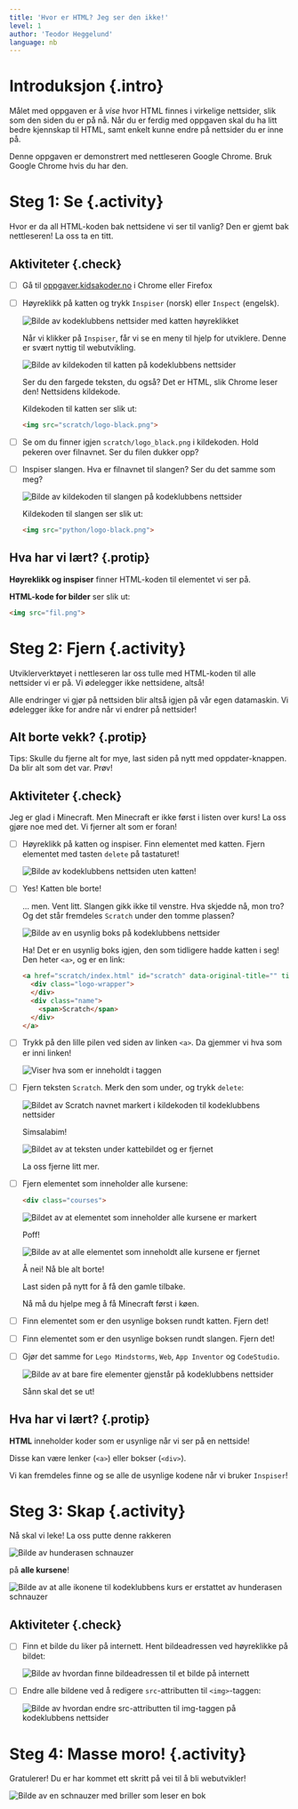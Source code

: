 ```yaml
---
title: 'Hvor er HTML? Jeg ser den ikke!'
level: 1
author: 'Teodor Heggelund'
language: nb
---
```


# Introduksjon {.intro}

Målet med oppgaven er å _vise_ hvor HTML finnes i virkelige nettsider, slik som
den siden du er på nå. Når du er ferdig med oppgaven skal du ha litt bedre
kjennskap til HTML, samt enkelt kunne endre på nettsider du er inne på.

Denne oppgaven er demonstrert med nettleseren Google Chrome. Bruk Google Chrome
hvis du har den.

# Steg 1: Se {.activity}

Hvor er da all HTML-koden bak nettsidene vi ser til vanlig? Den er gjemt bak
nettleseren! La oss ta en titt.

## Aktiviteter {.check}

- [ ] Gå til [oppgaver.kidsakoder.no](http://oppgaver.kidsakoder.no) i Chrome eller
  Firefox

- [ ] Høyreklikk på katten og trykk `Inspiser` (norsk) eller `Inspect` (engelsk).

  ![Bilde av kodeklubbens nettsider med katten høyreklikket](inspiser_katten.png)

  Når vi klikker på `Inspiser`, får vi se en meny til hjelp for utviklere. Denne
  er svært nyttig til webutvikling.

  ![Bilde av kildekoden til katten på kodeklubbens nettsider](kattens_kildekode.png)

  Ser du den fargede teksten, du også? Det er HTML, slik Chrome leser den!
  Nettsidens kildekode.

  Kildekoden til katten ser slik ut:

  ```html
  <img src="scratch/logo-black.png">
  ```

- [ ] Se om du finner igjen `scratch/logo_black.png` i kildekoden. Hold pekeren
  over filnavnet. Ser du filen dukker opp?

- [ ] Inspiser slangen. Hva er filnavnet til slangen? Ser du det samme som meg?

  ![Bilde av kildekoden til slangen på kodeklubbens nettsider](slangens_kildekode.png)

  Kildekoden til slangen ser slik ut:

  ```html
  <img src="python/logo-black.png">
  ```

## Hva har vi lært? {.protip}

**Høyreklikk og inspiser** finner HTML-koden til elementet vi ser på.

**HTML-kode for bilder** ser slik ut:

```html
<img src="fil.png">
```


# Steg 2: Fjern {.activity}

Utviklerverktøyet i nettleseren lar oss tulle med HTML-koden til alle nettsider
vi er på. Vi ødelegger ikke nettsidene, altså!

Alle endringer vi gjør på nettsiden blir altså igjen på vår egen datamaskin. Vi
ødelegger ikke for andre når vi endrer på nettsider!

## Alt borte vekk? {.protip}

Tips: Skulle du fjerne alt for mye, last siden på nytt med oppdater-knappen. Da
blir alt som det var. Prøv!

## Aktiviteter {.check}

Jeg er glad i Minecraft. Men Minecraft er ikke først i listen over kurs! La oss
gjøre noe med det. Vi fjerner alt som er foran!

- [ ] Høyreklikk på katten og inspiser. Finn elementet med katten. Fjern elementet
  med tasten `delete` på tastaturet!

  ![Bilde av kodeklubbens nettsiden uten katten!](katten_er_borte.png)

- [ ] Yes! Katten ble borte!

  ... men. Vent litt. Slangen gikk ikke til venstre. Hva skjedde nå, mon tro? Og
  det står fremdeles `Scratch` under den tomme plassen?

  ![Bilde av en usynlig boks på kodeklubbens nettsider](kattens_usynlige_boks.png)

  Ha! Det er en usynlig boks igjen, den som tidligere hadde katten i seg! Den
  heter `<a>`, og er en link:

  ```html
  <a href="scratch/index.html" id="scratch" data-original-title="" title="" aria-describedby="popover162945">
    <div class="logo-wrapper">
    </div>
    <div class="name">
      <span>Scratch</span>
    </div>
  </a>
  ```

- [ ] Trykk på den lille pilen ved siden av linken `<a>`. Da gjemmer vi hva som
  er inni linken!

  ![Viser hva som er inneholdt i <a> taggen](liten_a.png)

- [ ] Fjern teksten `Scratch`. Merk den som under, og trykk `delete`:

  ![Bildet av Scratch navnet markert i kildekoden til kodeklubbens nettsider](teksten_scratch.png)

  Simsalabim!

  ![Bildet av at teksten under kattebildet og er fjernet](simsalabim.png)

  La oss fjerne litt mer.

- [ ] Fjern elementet som inneholder alle kursene:
  ```html
  <div class="courses">
  ```

  ![Bildet av at elementet som inneholder alle kursene er markert](class_courses.png)

  Poff!

  ![Bilde av at alle elementet som inneholdt alle kursene er fjernet](alt_borte.png)

  Å nei! Nå ble alt borte!

  Last siden på nytt for å få den gamle tilbake.

  Nå må du hjelpe meg å få Minecraft først i køen.

- [ ] Finn elementet som er den usynlige boksen rundt katten. Fjern det!

- [ ] Finn elementet som er den usynlige boksen rundt slangen. Fjern det!

- [ ] Gjør det samme for `Lego Mindstorms`, `Web`, `App Inventor` og `CodeStudio`.

  ![Bilde av at bare fire elementer gjenstår på kodeklubbens nettsider](minecraft_yay.png)

  Sånn skal det se ut!

## Hva har vi lært? {.protip}

**HTML** inneholder koder som er usynlige når vi ser på en nettside!

Disse kan være lenker (`<a>`) eller bokser (`<div>`).

Vi kan fremdeles finne og se alle de usynlige kodene når vi bruker `Inspiser`!

# Steg 3: Skap {.activity}

Nå skal vi leke! La oss putte denne rakkeren

![Bilde av hunderasen schnauzer](schnauzer.jpg)

på **alle kursene**!

![Bilde av at alle ikonene til kodeklubbens kurs er erstattet av hunderasen schnauzer](schnauzere.png)

## Aktiviteter {.check}

- [ ] Finn et bilde du liker på internett. Hent bildeadressen ved høyreklikke på bildet:

  ![Bilde av hvordan finne bildeadressen til et bilde på internett](bildeadresse.png)

- [ ] Endre alle bildene ved å redigere `src`-attributten til `<img>`-taggen:

  ![Bilde av hvordan endre src-attributten til img-taggen på kodeklubbens nettsider](ny_og_bedre_src.png)

# Steg 4: Masse moro! {.activity}

Gratulerer! Du er har kommet ett skritt på vei til å bli webutvikler!

![Bilde av en schnauzer med briller som leser en bok](schnauzer_web_developer.jpg)

